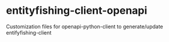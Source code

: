 # entityfishing-client-openapi
Customization files for openapi-python-client to generate/update entifyfishing-client

